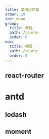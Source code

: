 ```yaml
---
title: 常用组件篇
order: 10
toc: menu
group:
  title: 教程
  path: /course
  order: 6
nav:
  title: 教程
  path: /course
  order: 6
---
```


## react-router

# antd

## lodash

## moment
